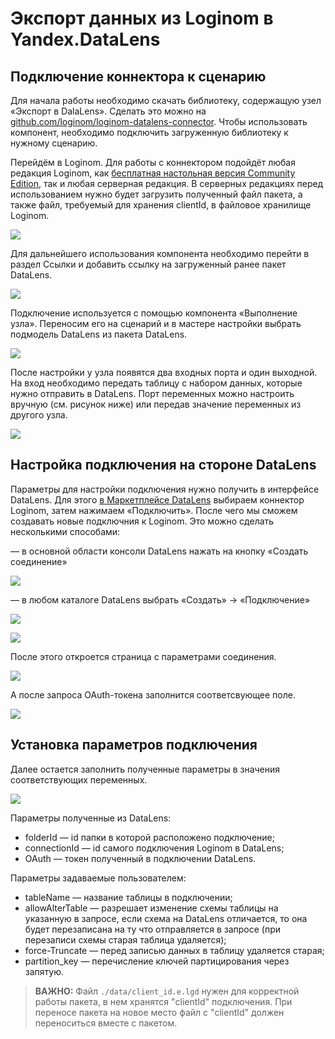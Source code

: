 # Экспорт данных из Loginom в Yandex.DataLens

## Подключение коннектора к сценарию

Для начала работы необходимо скачать библиотеку, содержащую узел «Экспорт в DalaLens». Сделать это можно на [github.com/loginom/loginom-datalens-connector](https://github.com/loginom/loginom-datalens-connector). Чтобы использовать компонент, необходимо подключить загруженную библиотеку к нужному сценарию.

Перейдём в Loginom. Для работы с коннектором подойдёт любая редакция Loginom, как [бесплатная настольная версия Community Edition](https://loginom.ru/download), так и любая серверная редакция. В серверных редакциях перед использованием нужно будет загрузить полученный файл пакета, а также файл, требуемый для хранения clientId, в файловое хранилище Loginom.

![](./img/ConSet3.png)

Для дальнейшего использования компонента необходимо перейти в раздел Ссылки и добавить ссылку на загруженный ранее пакет DataLens.

![](./img/datalens-connect-library.gif)

Подключение используется с помощью компонента «Выполнение узла». Переносим его на сценарий и в мастере настройки выбрать подмодель DataLens из пакета DataLens.

![](./img/datalens-component-run.gif)

После настройки у узла появятся два входных порта и один выходной. На вход необходимо передать таблицу с набором данных, которые нужно отправить в DataLens. Порт переменных можно настроить вручную (см. рисунок ниже) или передав значение переменных из другого узла.

![](./img/datalens-variables-set.gif)

## Настройка подключения на стороне DataLens

Параметры для настройки подключения нужно получить в интерфейсе DataLens. Для этого [в Маркетплейсе DataLens](https://datalens.yandex.ru/marketplace) выбираем коннектор Loginom, затем нажимаем «Подключить». После чего мы сможем создавать новые подключния к Loginom. Это можно сделать несколькими способами:

— в основной области консоли DataLens нажать на кнопку «Создать соединение»

![](./img/workflow.png)

— в любом каталоге DataLens выбрать «Создать» → «Подключение»

![](./img/CreCon1.png)

![](./img/CreCon2.png)

После этого откроется страница с параметрами соединения.

![](./img/ConSet1.png)

А после запроса OAuth-токена заполнится соответсвующее поле.

![](./img/ConSet2.png)

## Установка параметров подключения

Далее остается заполнить полученные параметры в значения соответствующих переменных.

![](./img/ConSet7.png)

Параметры полученные из DataLens:
 * folderId — id папки в которой расположено подключение;
 * connectionId — id самого подключения Loginom в DataLens;
 * OAuth — токен полученный в подключении DataLens.

Параметры задаваемые пользователем:

 * tableName — название таблицы в подключении;
 * allowAlterTable — разрешает изменение схемы таблицы на указанную в запросе, если схема на DataLens отличается, то она будет перезаписана на ту что отправляется в запросе (при перезаписи схемы старая таблица удаляется);
 * force-Truncate — перед записью данных в таблицу удаляется старая;
 * partition_key — перечисление ключей партицирования через запятую.

> **ВАЖНО:** Файл `./data/client_id.e.lgd` нужен для корректной работы пакета, в нем хранятся "clientId" подключения. При переносе пакета на новое место файл с "clientId" должен переноситься вместе с пакетом.
